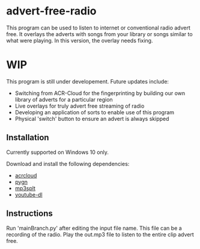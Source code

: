 # advert-free-radio
This program can be used to listen to internet or conventional radio advert free. It overlays the adverts with songs from your library or songs similar to what were playing. In this version, the overlay needs fixing.

# WIP
This program is still under developement.
Future updates include:
- Switching from ACR-Cloud for the fingerprinting by building our own library of adverts for a particular region
- Live overlays for truly advert free streaming of radio
- Developing an application of sorts to enable use of this program
- Physical 'switch' button to ensure an advert is always skipped

## Installation
Currently supported on Windows 10 only. 

Download and install the following dependencies:
- [acrcloud](https://github.com/acrcloud/acrcloud_sdk_python)
- [pygn](https://github.com/cweichen/pygn)
- [mp3splt](http://mp3splt.sourceforge.net/mp3splt_page/downloads.php)
- [youtube-dl](https://rg3.github.io/youtube-dl/)

## Instructions 
Run 'mainBranch.py' after editing the input file name. This file can be a recording of the radio. Play the out.mp3 file to listen to the entire clip advert free.
